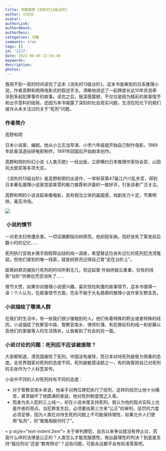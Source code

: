 ```yaml
---
title: 书籍推荐《消失的13级台阶》
author: 孙百乐
avatar: 
authorLink: 
authorAbout: 
authorDesc: 
categories: 书籍
comments: true
tags: []
id: '1137'
date: 2021-06-06 22:56:40
keywords:
description:
photos:
---
```


我用不到一周的时间读完了这本《消失的13级台阶》，这本书是典型的日系推理小说，作者高野和明用电影式的叙述手法，清晰地讲述了一起跨度长达10年并且牵涉到多起犯罪事件的故事。读完之后，我深感震撼，不仅仅是因为精彩的故事情节和出乎意料的结局，还因为本书揭露了深刻的社会现实问题，生活在阳光下的我们或许从未关注过的关于“死刑”问题。

### 作者简介

高野和明

日本小说家、编剧。他从小立志当导演，小学六年级就开始自己制作电影。1989年赴美深造钻研电影制作，1991年回国后开始剧本创作。

高野和明的科幻小说《人类灭绝》一经出版，立即横扫日本推理作家协会奖、山田风太郎奖等多项大奖。

《消失的13级台阶》是高野和明的出道作，一举斩获第47届江户川乱步奖，得到日本著名推理小说家宫部美雪的极力推荐和评委的一致好评，引发读者广泛关注。

高野和明的小说读起来像电影，具有相当立体的画面感，戏剧张力十足，节奏明快，毫无冷场。

![](https://cdn.jsdelivr.net/gh/aiupc/drawingbed/img/s33623978-225x300.jpg)

###  小说的情节

一对老夫妇惨遭杀害。一切证据都指向树原亮，他却因车祸，恰好丧失了案发前后数小时的记忆……

死刑执行官南乡携手刚假释出狱的纯一调查，希望替这位丧失记忆的死刑犯洗清冤屈。但他们查到的唯一线索，就是树原亮记得自己曾“走在台阶上”。

距离树原亮被执行死刑的时间所剩无几，但这起案 件始终疑云重重，仅有的线索“台阶”仿佛也凭空消失了……

情节大赞，如果你对推理小说感兴趣，喜欢惊险刺激的故事情节，这本书值得一读！个人认为，在故事情节方面，完全不输于大名鼎鼎的推理小说作家东野圭吾。

### 小说描绘了哪类人群

在我们的生活中，有一些我们很少接触到的人。他们有着特殊的职业或者特殊的经历。小说描绘了检察官中森、管教官南乡、律师杉蒲、有犯罪前科的纯一和安藤以及他们的家属等人的生活情状，让我看到了社会的另一面。

### 小说讨论的问题：死刑应不应该被废除？

大家都知道，漂亮国废除了死刑，中国没有废除，而日本对待死刑是极为慎重的态度。全世界国家对死刑的态度不同，死刑是敏感话题之一，有的政客把自己对死刑的主张作为个人标签宣传。


小说中不同的人对死刑持有不同的态度：

*   对于管教官南乡来说，他亲手对两位罪犯执行了绞刑，这样的经历让他十分痛苦，甚至破坏了他圆满的家庭，他对死刑制度恨之入骨。
*   而身为杀人犯的三上纯一，却在小说末尾支持死刑。我认为他的观点实际上也是作者的观点。当犯罪发生后，必须要由第三方来“公正”的审判，惩罚的力度必须足够，因为人类在对待生死的问题上不可能保持理性，如果允许人们使用“私刑”，将“冤冤相报何时了”。


< p style="text-indent:2em"> 关于审判罪犯，自古以来争议就没有停止过，究竟什么样的法律是公正的？人类怎么才能克服感性，做出最理性的判决？到底是支持“报应刑论”还是“教育邢论”？这些问题，可能永远都不会有标准答案吧。